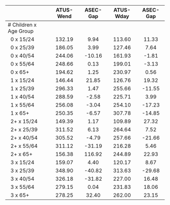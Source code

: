 
|                      |    ATUS-Wend |     ASEC-Gap |    ATUS-Wday |     ASEC-Gap |
| -------------------- | :----------: | :----------: | :----------: | :----------: |
| # Children x Age Group |              |              |              |              |
| &nbsp;&nbsp;0 x 15/24 |       132.19 |         9.94 |       113.60 |        11.33 |
| &nbsp;&nbsp;0 x 25/39 |       186.05 |         3.99 |       127.46 |         7.64 |
| &nbsp;&nbsp;0 x 40/54 |       244.06 |       -10.16 |       161.93 |        -1.81 |
| &nbsp;&nbsp;0 x 55/64 |       248.66 |         0.13 |       199.01 |        -3.13 |
| &nbsp;&nbsp;0 x 65+  |       194.62 |         1.25 |       230.97 |         0.56 |
| &nbsp;&nbsp;1 x 15/24 |       146.44 |        21.85 |       126.76 |        19.32 |
| &nbsp;&nbsp;1 x 25/39 |       296.33 |         1.47 |       255.66 |       -11.55 |
| &nbsp;&nbsp;1 x 40/54 |       288.59 |        -2.58 |       225.71 |         3.99 |
| &nbsp;&nbsp;1 x 55/64 |       256.08 |        -3.04 |       254.10 |       -17.23 |
| &nbsp;&nbsp;1 x 65+  |       250.35 |        -6.57 |       307.78 |       -14.85 |
| &nbsp;&nbsp;2+ x 15/24 |       149.39 |         1.17 |       109.89 |        27.32 |
| &nbsp;&nbsp;2+ x 25/39 |       311.52 |         6.13 |       264.64 |         7.52 |
| &nbsp;&nbsp;2+ x 40/54 |       305.52 |        -4.79 |       257.66 |       -21.66 |
| &nbsp;&nbsp;2+ x 55/64 |       311.12 |       -31.19 |       216.28 |         5.46 |
| &nbsp;&nbsp;2+ x 65+ |       156.38 |       116.92 |       244.89 |        22.93 |
| &nbsp;&nbsp;3 x 15/24 |       159.07 |         4.40 |       120.17 |         8.67 |
| &nbsp;&nbsp;3 x 25/39 |       348.90 |       -40.82 |       313.63 |       -29.68 |
| &nbsp;&nbsp;3 x 40/54 |       326.18 |       -31.82 |       227.00 |        16.48 |
| &nbsp;&nbsp;3 x 55/64 |       279.15 |         0.04 |       231.83 |        18.06 |
| &nbsp;&nbsp;3 x 65+  |       278.25 |        32.40 |       262.00 |        23.15 |

